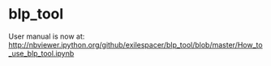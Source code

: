 # blp_tool

User manual is now at:
http://nbviewer.ipython.org/github/exilespacer/blp_tool/blob/master/How_to_use_blp_tool.ipynb
